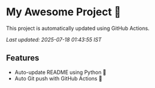 # My Awesome Project 🚀

This project is automatically updated using GitHub Actions.

_Last updated: 2025-07-18 01:43:55 IST_

## Features
- Auto-update README using Python 🐍
- Auto Git push with GitHub Actions 🤖
